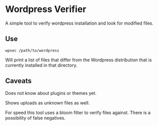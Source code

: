 Wordpress Verifier
==================

A simple tool to verify wordpress installation and look for modified files.

Use
----

```
wpsec /path/to/wordpress
```

Will print a list of files that differ from the Wordpress distribution that is currently installed in that directory.

Caveats
-------

Does not know about plugins or themes yet.

Shows uploads as unknown files as well.

For speed this tool uses a bloom filter to verify files against. There is a possibility of false negatives.
